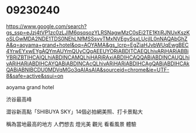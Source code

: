# 09230240
https://www.google.com/search?gs_ssp=eJzj4tVP1zc0zLJIM6qsqsozYLRSNagwMzC0sEi2TE1KtjRJNUxKszKoSLGwMDA2NDE1TDS0NEhLNfMSSsyvTMxNVEgvSsxLUcjIL0nNAQAbGhZA&q=aoyama+grand+hotel&oq=AOYAMA&gs_lcrp=EgZjaHJvbWUqEwgBEC4YrwEYxwEYgAQYmAUYmQUyCQgAEEUYORiABDITCAEQLhivARjHARiABBiYBRiZBTIHCAIQLhiABDINCAMQLhjHARjRAxiABDIHCAQQABiABDINCAUQLhivARjHARiABDIHCAYQABiABDINCAcQLhivARjHARiABDIHCAgQABiABDIHCAkQABiABNIBCDU0MDVqMGo3qAIAsAIA&sourceid=chrome&ie=UTF-8&safe=active&ssui=on


aoyama grand hotel

渋谷最高峰

澀谷新高點「SHIBUYA SKY」14個必拍網美照、打卡景點大

稱為當地最高的地方 
人們想去
燈光美
觀光
看看風景
體驗
